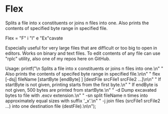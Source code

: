 # Flex
Splits a file into x constituents or joins n files into one. Also prints the contents of specified byte range in specified file.

Flex = "F" i "l" e "Ex"cavate

Especially useful for very large files that are difficult or too big to open in editors. Works on binary and text files. To edit
contents of any file can use "rplc" utility, also one of my repos here on GitHub.

Usage:
    printf("\n  Splits a file into x constituents or joins n files into one.\n"
        "  Also prints the contents of specifed byte range in specified file.\n\n"
        "      flex [-dsj] fileName [startByte [endByte] ] [destFile srcFile1 srcFile2 ...]\n\n"
        "  If startByte is not given, printing starts from the first byte.\n"
        "  If endByte is not given, 500 bytes are printed from startByte.\n"
        "  -d Dump excavated bytes to file with .excv extension.\n"
        "  -sn split fileName n times into approximately equal sizes with suffix '_x'.\n"
        "  -j join files (srcFile1 srcFile2 ...) into one destination file (destFile).\n\n");

